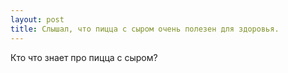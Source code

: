 ```yaml
---
layout: post 
title: Слышал, что пицца с сыром очень полезен для здоровья. 
--- 
```

Кто что знает про пицца с сыром?